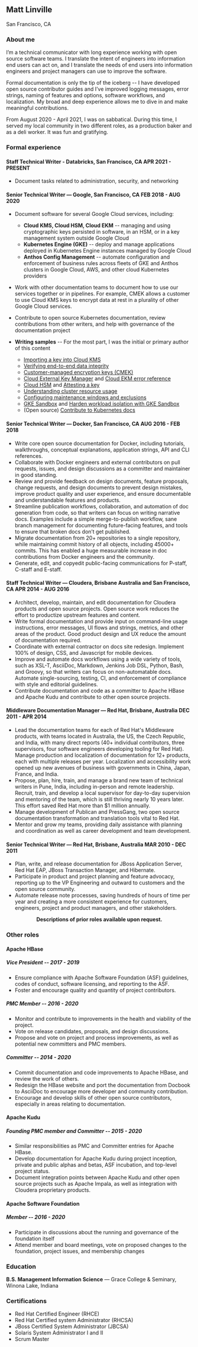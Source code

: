## Matt Linville

San Francisco, CA

### About me

I’m a technical communicator with long experience working with open source software teams. I
translate the intent of engineers into information end users can act on, and I translate the needs
of end users into information engineers and project managers can use to improve the software.

Formal documentation is only the tip of the iceberg -- I have developed open source
contributor guides and I’ve improved logging messages, error strings, naming of
features and options, software workflows, and localization. My broad and deep
experience allows me to dive in and make meaningful contributions.

From August 2020 - April 2021, I was on sabbatical. During this time, I served
my local community in two different roles, as a production baker
and as a deli worker. It was fun and gratifying.

### Formal experience

#### **Staff Technical Writer** - Databricks, San Francisco, CA APR 2021 - PRESENT
- Document tasks related to administration, security, and networking

#### **Senior Technical Writer**​ — Google, San Francisco, CA FEB 2018 - AUG 2020
- Document software for several Google Cloud services, including:
  - **Cloud KMS, Cloud HSM, Cloud EKM​** -- managing and using cryptographic keys persisted in
    software, in an HSM, or in a key management system outside Google Cloud
  - **Kubernetes Engine (GKE)**​ -- deploy and manage applications deployed in Kubernetes
    Engine instances managed by Google Cloud
  - **Anthos Config Management**​ -- automate configuration and enforcement of business rules
    across fleets of GKE and Anthos clusters in Google Cloud, AWS, and other cloud
    Kubernetes providers

- Work with other documentation teams to document how to use our services together or in
  pipelines. For example, CMEK allows a customer to use Cloud KMS keys to encrypt data at rest
  in a plurality of other Google Cloud services.

- Contribute to open source Kubernetes documentation, review contributions from other writers,
  and help with governance of the documentation project

- **Writing samples**​ -- For the most part, I was the initial or primary author of this content
  - [Importing a key into Cloud KMS](https://cloud.google.com/kms/docs/importing-a-key)
  - [Verifying end-to-end data integrity](https://cloud.google.com/kms/docs/data-integrity-guidelines)
  - [Customer-managed encryption keys (CMEK)](https://cloud.google.com/kms/docs/cmek)
  - [Cloud External Key Manager](https://cloud.google.com/kms/docs/ekm)​ and [​Cloud EKM error reference](https://cloud.google.com/kms/docs/reference/ekm_errors)
  - [Cloud HSM](https://cloud.google.com/kms/docs/hsm)​ and [​Attesting a key](https://cloud.google.com/kms/docs/attest-key)
  - [Understanding cluster resource usage](https://cloud.google.com/kubernetes-engine/docs/how-to/cluster-usage-metering)
  - [Configuring maintenance windows and exclusions](https://cloud.google.com/kubernetes-engine/docs/how-to/maintenance-windows-and-exclusions)
  - [GKE Sandbox](https://cloud.google.com/kubernetes-engine/docs/concepts/sandbox-pods) and [​Harden workload isolation with GKE Sandbox](https://cloud.google.com/kubernetes-engine/docs/how-to/sandbox-pods)
  - (Open source) [​Contribute to Kubernetes docs](https://kubernetes.io/docs/contribute/)

#### **Senior Technical Writer​** — Docker, San Francisco, CA AUG 2016 - FEB 2018
- Write core open source documentation for Docker, including tutorials, walkthroughs,
  conceptual explanations, application strings, API and CLI references.
- Collaborate with Docker engineers and external contributors on pull requests,
  issues, and design discussions as a committer and maintainer in good standing.
- Review and provide feedback on design documents, feature proposals, change requests, and
  design documents to prevent design mistakes, improve product quality and user experience, and
  ensure documentable and understandable features and products.
- Streamline publication workflows, collaboration, and automation of doc generation from code,
  so that writers can focus on writing narrative docs. Examples include a simple
  merge-to-publish workflow, sane branch management for documenting future-facing features, and
  tools to ensure that broken docs don’t get published.
- Migrate documentation from 20+ repositories to a single repository, while
  maintaining commit history of all objects, including 45000+ commits. This has
  enabled a huge measurable increase in doc contributions from Docker engineers
  and the community.
- Generate, edit, and copyedit public-facing communications for P-staff, C-staff
  and E-staff.

#### **Staff Technical Writer**​ — Cloudera, Brisbane Australia and San Francisco, CA APR 2014 - AUG 2016
- Architect, develop, maintain, and edit documentation for Cloudera products and
  open source projects. Open source work reduces the effort to productize upstream
  features and content.
- Write formal documentation and provide input on command-line usage instructions,
  error messages, UI flows and strings, metrics, and other areas of the product.
  Good product design and UX reduce the amount of documentation required.
- Coordinate with external contractor on ​docs site​ redesign. Implement 100% of
  design, CSS, and Javascript for mobile devices.
- Improve and automate docs workflows using a wide variety of tools, such as
  XSL-T, AsciiDoc, Markdown, Jenkins Job DSL, Python, Bash, and Groovy, so that
  writers can focus on non-automatable docs. Automate single-sourcing, testing,
  CI, and enforcement of compliance with style and editorial guidelines.
- Contribute documentation and code as a committer to Apache HBase and Apache
  Kudu and contribute to other open source projects.

#### **Middleware Documentation Manager**​ — Red Hat, Brisbane, Australia DEC 2011 - APR 2014
- Lead the documentation teams for each of Red Hat's Middleware products, with
  teams located in Australia, the US, the Czech Republic, and India, with many
  direct reports (40+ individual contributors, three supervisors, four software
  engineers developing tooling for Red Hat). Manage production and localization
  of documentation for 12+ products, each with multiple releases per year.
  Localization and accessibility work opened up new avenues of business with
  governments in China, Japan, France, and India.
- Propose, plan, hire, train, and manage a brand new team of technical writers
  in Pune, India, including in-person and remote leadership. Recruit, train, and
  develop a local supervisor for day-to-day supervision and mentoring of the team,
  which is still thriving nearly 10 years later. This effort saved Red Hat more
  than $1 million annually.
- Manage development of Publican and PressGang, two open source documentation
  transformation and translation tools vital to Red Hat.
- Mentor and grow my teams, providing daily assistance with planning and
  coordination as well as career development and team development.

#### **Senior Technical Writer**​ — Red Hat, Brisbane, Australia MAR 2010 - DEC 2011
- Plan, write, and release documentation for JBoss Application Server, Red Hat
  EAP, JBoss Transaction Manager, and Hibernate.
- Participate in product and project planning and feature advocacy, reporting up
  to the VP Engineering and outward to customers and the open source community.
- Automate release note processes, saving hundreds of hours of time per year and
  creating a more consistent experience for customers, engineers, project and
  product managers, and other stakeholders.

<p style="text-align: center;"><b>Descriptions of prior roles available upon request.</b></p>

### Other roles

#### Apache HBase

##### **Vice President** -- 2017 - 2019
- Ensure compliance with Apache Software Foundation (ASF) guidelines, codes of
  conduct, software licensing, and reporting to the ASF.
- Foster and encourage quality and quantity of project contributors.

##### **PMC Member** -- 2016 - 2020
- Monitor and contribute to improvements in the health and viability of the project.
- Vote on release candidates, proposals, and design discussions.
- Propose and vote on project and process improvements, as well as potential new committers and
  PMC members.

##### **Committer** -- 2014 - 2020
- Commit documentation and code improvements to Apache HBase, and review the work of others.
- Redesign the HBase website and port the documentation from Docbook to AsciiDoc to encourage
  more developer and community contribution.
- Encourage and develop skills of other open source contributors, especially in areas relating
  to documentation.

#### Apache Kudu

##### **Founding PMC member and Committer** -- 2015 - 2020
- Similar responsibilities as PMC and Committer entries for Apache HBase.
- Develop documentation for Apache Kudu during project inception, private and public alphas and
  betas, ASF incubation, and top-level project status.
- Document integration points between Apache Kudu and other open source projects such as Apache
  Impala, as well as integration with Cloudera proprietary products.

#### Apache Software Foundation

##### **Member** -- 2016 - 2020
- Participate in discussions about the running and governance of the foundation itself
- Attend member and board meetings, vote on proposed changes to the foundation, project issues,
  and membership changes

### Education
**B.S. Management Information Science** — Grace College & Seminary, Winona Lake, Indiana

### Certifications
- Red Hat Certified Engineer (RHCE)
- Red Hat Certified system Administrator (RHCSA)
- JBoss Certified System Administrator (JBCSA)
- Solaris System Administrator I and II
- Scrum Master
